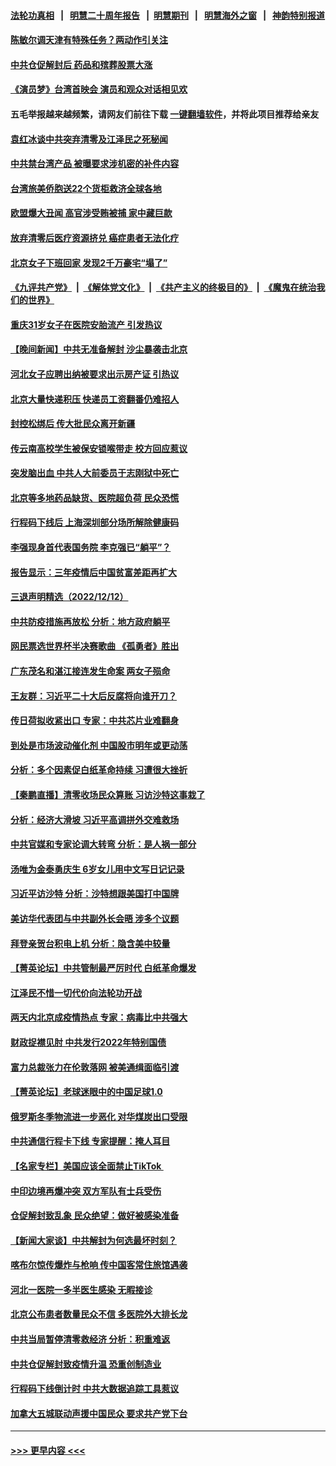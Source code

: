 #### [法轮功真相](https://github.com/gfw-breaker/truth/blob/master/README.md?t=0) &nbsp;&nbsp;|&nbsp;&nbsp; [明慧二十周年报告](https://github.com/gfw-breaker/mh-reports/blob/master/README.md?t=0) &nbsp;&nbsp;|&nbsp;&nbsp;[明慧期刊](https://github.com/gfw-breaker/mh-qikan) &nbsp;&nbsp;|&nbsp;&nbsp; [明慧海外之窗](https://github.com/gfw-breaker/mh-news/blob/master/README.md?t=0) &nbsp;&nbsp;|&nbsp;&nbsp; [神韵特别报道](https://github.com/gfw-breaker/mh-news/blob/master/shenyun.md?t=0)
#### [陈敏尔调天津有特殊任务？两动作引关注](../pages/nsc413/n13884082.md?t=12140150) 
#### [中共仓促解封后 药品和殡葬股票大涨](../pages/nsc413/n13884102.md?t=12140150) 
#### [《演员梦》台湾首映会 演员和观众对话相见欢](../pages/nsc413/n13883488.md?t=12140150) 
#### 五毛举报越来越频繁，请网友们前往下载 [一键翻墙软件](https://github.com/gfw-breaker/ssr-accounts)，并将此项目推荐给亲友
#### [袁红冰谈中共突弃清零及江泽民之死秘闻](../pages/nsc413/n13883837.md?t=12140150) 
#### [中共禁台湾产品 被曝要求涉机密的补件内容](../pages/nsc413/n13883956.md?t=12140150) 
#### [台湾旅美侨胞送22个货柜救济全球各地](../pages/nsc413/n13883980.md?t=12140150) 
#### [欧盟爆大丑闻 高官涉受贿被捕 家中藏巨款](../pages/nsc413/n13883993.md?t=12140150) 
#### [放弃清零后医疗资源挤兑 癌症患者无法化疗](../pages/nsc413/n13883951.md?t=12140150) 
#### [北京女子下班回家 发现2千万豪宅“塌了”](../pages/nsc413/n13883939.md?t=12140150) 
#### [《九评共产党》](https://github.com/begood0513/9ping.md/blob/master/README.md) &nbsp;|&nbsp; [《解体党文化》](../../../../jtdwh.md/blob/master/README.md)  &nbsp;|&nbsp; [《共产主义的终极目的》](../../../../gczydzjmd.md/blob/master/README.md) &nbsp;|&nbsp; [《魔鬼在统治我们的世界》](../../../../mgztzwmdsj.md/blob/master/README.md) 
#### [重庆31岁女子在医院安胎流产 引发热议](../pages/nsc413/n13883869.md?t=12140150) 
#### [【晚间新闻】中共无准备解封 沙尘暴袭击北京](../pages/nsc413/n13883858.md?t=12140150) 
#### [河北女子应聘出纳被要求出示房产证 引热议](../pages/nsc413/n13883885.md?t=12140150) 
#### [北京大量快递积压 快递员工资翻番仍难招人](../pages/nsc413/n13883836.md?t=12140150) 
#### [封控松绑后 传大批民众离开新疆](../pages/nsc413/n13883854.md?t=12140150) 
#### [传云南高校学生被保安锁喉带走 校方回应惹议](../pages/nsc413/n13883844.md?t=12140150) 
#### [突发脑出血 中共人大前委员于志刚狱中死亡](../pages/nsc413/n13883815.md?t=12140150) 
#### [北京等多地药品缺货、医院超负荷 民众恐慌](../pages/nsc413/n13883596.md?t=12140150) 
#### [行程码下线后 上海深圳部分场所解除健康码](../pages/nsc413/n13883683.md?t=12140150) 
#### [李强现身首代表国务院 李克强已“躺平”？](../pages/nsc413/n13883598.md?t=12140150) 
#### [报告显示：三年疫情后中国贫富差距再扩大](../pages/nsc413/n13883480.md?t=12140150) 
#### [三退声明精选（2022/12/12）](../pages/nsc413/n13883652.md?t=12140150) 
#### [中共防疫措施再放松 分析：地方政府躺平](../pages/nsc413/n13883213.md?t=12140150) 
#### [网民票选世界杯半决赛歌曲 《孤勇者》胜出](../pages/nsc413/n13883541.md?t=12140150) 
#### [广东茂名和湛江接连发生命案 两女子殒命](../pages/nsc413/n13883579.md?t=12140150) 
#### [王友群：习近平二十大后反腐将向谁开刀？](../pages/nsc413/n13883431.md?t=12140150) 
#### [传日荷拟收紧出口 专家：中共芯片业难翻身](../pages/nsc413/n13883496.md?t=12140150) 
#### [到处是市场波动催化剂 中国股市明年或更动荡](../pages/nsc413/n13883498.md?t=12140150) 
#### [分析：多个因素促白纸革命持续 习遭很大挫折](../pages/nsc413/n13872455.md?t=12140150) 
#### [【秦鹏直播】清零收场民众算账 习访沙特这事栽了](../pages/nsc413/n13883473.md?t=12140150) 
#### [分析：经济大滑坡 习近平高调拼外交难救场](../pages/nsc413/n13882938.md?t=12140150) 
#### [中共官媒和专家论调大转弯 分析：是人祸一部分](../pages/nsc413/n13883453.md?t=12140150) 
#### [汤唯为金泰勇庆生 6岁女儿用中文写日记记录](../pages/nsc413/n13883477.md?t=12140150) 
#### [习近平访沙特 分析：沙特想跟美国打中国牌](../pages/nsc413/n13883483.md?t=12140150) 
#### [美访华代表团与中共副外长会晤 涉多个议题](../pages/nsc413/n13883443.md?t=12140150) 
#### [拜登亲贺台积电上机 分析：隐含美中较量](../pages/nsc413/n13883456.md?t=12140150) 
#### [【菁英论坛】中共管制最严厉时代 白纸革命爆发](../pages/nsc413/n13883465.md?t=12140150) 
#### [江泽民不惜一切代价向法轮功开战](../pages/nsc413/n13883332.md?t=12140150) 
#### [两天内北京成疫情热点 专家：病毒比中共强大](../pages/nsc413/n13883440.md?t=12140150) 
#### [财政捉襟见肘 中共发行2022年特别国债](../pages/nsc413/n13883439.md?t=12140150) 
#### [富力总裁张力在伦敦落网 被美通缉面临引渡](../pages/nsc413/n13883423.md?t=12140150) 
#### [【菁英论坛】老球迷眼中的中国足球1.0](../pages/nsc413/n13883462.md?t=12140150) 
#### [俄罗斯冬季物流进一步恶化 对华煤炭出口受限](../pages/nsc413/n13883393.md?t=12140150) 
#### [中共通信行程卡下线 专家提醒：掩人耳目](../pages/nsc413/n13883397.md?t=12140150) 
#### [【名家专栏】美国应该全面禁止TikTok ](../pages/nsc413/n13883316.md?t=12140150) 
#### [中印边境再爆冲突 双方军队有士兵受伤](../pages/nsc413/n13883388.md?t=12140150) 
#### [仓促解封致乱象 民众绝望：做好被感染准备](../pages/nsc413/n13883381.md?t=12140150) 
#### [【新闻大家谈】中共解封为何选最坏时刻？](../pages/nsc413/n13883367.md?t=12140150) 
#### [喀布尔惊传爆炸与枪响 传中国客常住旅馆遇袭](../pages/nsc413/n13883280.md?t=12140150) 
#### [河北一医院一多半医生感染 无暇接诊](../pages/nsc413/n13883239.md?t=12140150) 
#### [北京公布患者数量民众不信 多医院外大排长龙](../pages/nsc413/n13883195.md?t=12140150) 
#### [中共当局暂停清零救经济 分析：积重难返](../pages/nsc413/n13883190.md?t=12140150) 
#### [中共仓促解封致疫情升温 恐重创制造业](../pages/nsc413/n13883187.md?t=12140150) 
#### [行程码下线倒计时 中共大数据追踪工具惹议](../pages/nsc413/n13883174.md?t=12140150) 
#### [加拿大五城联动声援中国民众 要求共产党下台](../pages/nsc413/n13883075.md?t=12140150) 

----
#### [ >>> 更早内容 <<< ](../indexes/nsc413-earlier.md)
